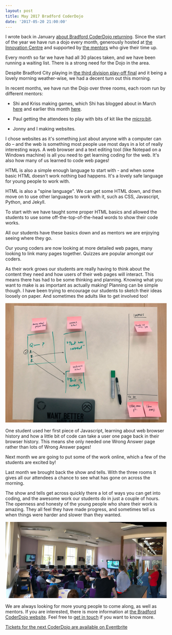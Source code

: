 ```yaml
---
layout: post
title: May 2017 Bradford CoderDojo
date: '2017-05-20 21:00:00'
---
```

I wrote back in January [about Bradford CoderDojo returning](/bradford-coder-dojo-back-for-2017/). Since the start of the year we have run a dojo every month, generously hosted at [the Innovation Centre](//www.ticbradford.com) and supported by [the mentors](//bradford-coderdojo.github.io/mentors/) who give their time up.

Every month so far we have had all 30 places taken, and we have been running a waiting list. There is a strong need for the Dojo in the area.

Despite Bradford City playing in [the third division play-off final](//www.bbc.co.uk/sport/football/39905619) and it being a lovely morning weather-wise, we had a decent turn out this morning.

In recent months, we have run the Dojo over three rooms, each room run by different mentors:

* Shi and Kriss making games, which Shi has blogged about in March [here](//bradford-coderdojo.github.io/blog/2017/03/25/conversation-trees) and earlier this month [here](//bradford-coderdojo.github.io/blog/2017/05/06/platform-chat).

* Paul getting the attendees to play with bits of kit like the [micro:bit](//www.microbit.co.uk/about).

* Jonny and I making websites.

I chose websites as it's something just about anyone with a computer can do – and the web is something most people use most days in a lot of really interesting ways. A web browser and a text editing tool (like Notepad on a Windows machine) is all you need to get learning coding for the web. It's also how many of us learned to code web pages!

HTML is also a simple enough language to start with - and when some basic HTML doesn't work nothing bad happens. It's a lovely safe language for young people to work with.

HTML is also a "spine language". We can get some HTML down, and then move on to use other languages to work with it, such as CSS, Javascript, Python, and Jekyll.

To start with we have taught some proper HTML basics and allowed the students to use some off-the-top-of-the-head words to show their code works.

All our students have these basics down and as mentors we are enjoying seeing where they go.

Our young coders are now looking at more detailed web pages, many looking to link many pages together. Quizzes are popular amongst our coders.

As their work grows our students are really having to think about the content they need and how users of their web pages will interact. This means there has had to be some thinking and planning. Knowing what you want to make is as important as actually making! Planning can be simple though. I have been trying to encourage our students to sketch their ideas loosely on paper. And sometimes the adults like to get involved too!

![](/assets/may-2017-bradford-coder-dojo-planning.jpg)

One student used her first piece of Javascript, learning about web browser history and how a little bit of code can take a user one page back in their browser history. This means she only needed one Wrong Answer page rather than lots of Wrong Answer pages!

Next month we are going to put some of the work online, which a few of the students are excited by!

Last month we brought back the show and tells. With the three rooms it gives all our attendees a chance to see what has gone on across the morning.

The show and tells get across quickly there a lot of ways you can get into coding, and the awesome work our students do in just a couple of hours. The openness and honesty of the young people who share their work is amazing. They all feel they have made progress, and sometimes tell us when things were harder and slower than they wanted.

![](/assets/may-2017-bradford-coderdojo-show-and-tell.jpg)

We are always looking for more young people to come along, as well as mentors. If you are interested, there is more information at [the Bradford CoderDojo website](//bradford-coderdojo.github.io). Feel free to [get in touch](/contact) if you want to know more.

[Tickets for the next CoderDojo are available on Eventbrite](https://www.eventbrite.co.uk/o/bradford-coderdojo-12826457072)
